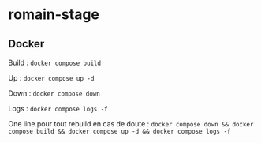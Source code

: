 # romain-stage

## Docker

Build : `docker compose build`

Up : `docker compose up -d`

Down : `docker compose down`

Logs : `docker compose logs -f`

One line pour tout rebuild en cas de doute : `docker compose down && docker compose build && docker compose up -d && docker compose logs -f`
